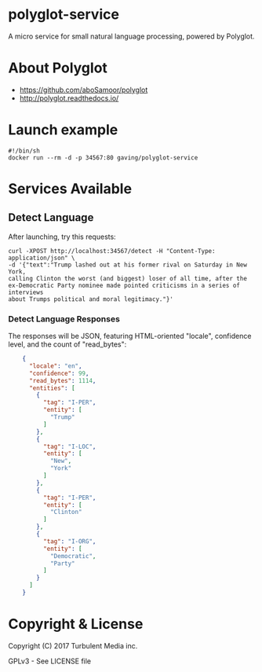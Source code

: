 # polyglot-service
A micro service for small natural language processing, powered by Polyglot.

# About Polyglot
- https://github.com/aboSamoor/polyglot
- http://polyglot.readthedocs.io/

# Launch example

    #!/bin/sh
    docker run --rm -d -p 34567:80 gaving/polyglot-service

# Services Available
## Detect Language
After launching, try this requests:

```
curl -XPOST http://localhost:34567/detect -H "Content-Type: application/json" \ 
-d '{"text":"Trump lashed out at his former rival on Saturday in New York,
calling Clinton the worst (and biggest) loser of all time, after the
ex-Democratic Party nominee made pointed criticisms in a series of interviews
about Trumps political and moral legitimacy."}'
```

### Detect Language Responses
The responses will be JSON, featuring HTML-oriented "locale", confidence level,
and the count of "read_bytes":

```json
    {
      "locale": "en",
      "confidence": 99,
      "read_bytes": 1114,
      "entities": [
        {
          "tag": "I-PER",
          "entity": [
            "Trump"
          ]
        },
        {
          "tag": "I-LOC",
          "entity": [
            "New",
            "York"
          ]
        },
        {
          "tag": "I-PER",
          "entity": [
            "Clinton"
          ]
        },
        {
          "tag": "I-ORG",
          "entity": [
            "Democratic",
            "Party"
          ]
        }
      ]
    }
```

# Copyright & License
Copyright (C) 2017  Turbulent Media inc.

GPLv3 - See LICENSE file

